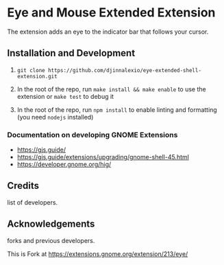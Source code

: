 # Eye and Mouse Extended Extension

The extension adds an eye to the indicator bar that follows your cursor.

## Installation and Development

1. `git clone https://github.com/djinnalexio/eye-extended-shell-extension.git`

2. In the root of the repo, run `make install && make enable` to use the extension or `make test` to debug it

3. In the root of the repo, run `npm install` to enable linting and formatting (you need `nodejs` installed)

### Documentation on developing GNOME Extensions

* <https://gjs.guide/>
* <https://gjs.guide/extensions/upgrading/gnome-shell-45.html>
* <https://developer.gnome.org/hig/>

## Credits

list of developers.

## Acknowledgements

forks and previous developers.

This is Fork at <https://extensions.gnome.org/extension/213/eye/>
